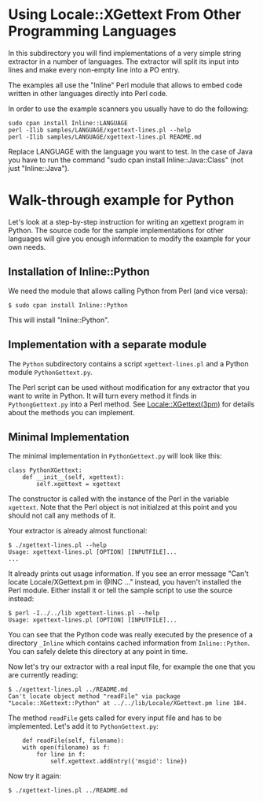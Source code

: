 # Using Locale::XGettext From Other Programming Languages

In this subdirectory you will find implementations of a very simple
string extractor in a number of languages.  The extractor will split
its input into lines and make every non-empty line into a PO entry.

The examples all use the "Inline" Perl module that allows to embed
code written in other languages directly into Perl code.

In order to use the example scanners you usually have to do the following:

    sudo cpan install Inline::LANGUAGE
    perl -Ilib samples/LANGUAGE/xgettext-lines.pl --help
    perl -Ilib samples/LANGUAGE/xgettext-lines.pl README.md

Replace LANGUAGE with the language you want to test.  In the case of
Java you have to run the command "sudo cpan install Inline::Java::Class"
(not just "Inline::Java").

# Walk-through example for Python

Let's look at a step-by-step instruction for writing an xgettext
program in Python.  The source code for the sample implementations for
other languages will give you enough information to modify the example
for your own needs.

## Installation of Inline::Python

We need the module that allows calling Python from Perl (and vice
versa):

    $ sudo cpan install Inline::Python

This will install "Inline::Python".

## Implementation with a separate module

The `Python` subdirectory contains a script `xgettext-lines.pl` and a
Python module `PythonGettext.py`.

The Perl script can be used without modification for any extractor that
you want to write in Python.  It will turn every method it finds in
`PythongGettext.py` into a Perl method.  See
[Locale::XGettext(3pm)](http://search.cpan.org/~guido/Locale-XGettext/lib/Locale/TextDomain.pm)
for details about the methods you can implement.

## Minimal Implementation

The minimal implementation in `PythonGettext.py` will look like this:

    class PythonXGettext:
        def __init__(self, xgettext):
            self.xgettext = xgettext

The constructor is called with the instance of the Perl in the variable
`xgettext`.  Note that the Perl object is not initialzed at this point and
you should not call any methods of it.

Your extractor is already almost functional:

    $ ./xgettext-lines.pl --help
    Usage: xgettext-lines.pl [OPTION] [INPUTFILE]...
    ...

It already prints out usage information.  If you see an error message "Can't
locate Locale/XGettext.pm in @INC ..." instead, you haven't installed the
Perl module.  Either install it or tell the sample script to use the
source instead:


    $ perl -I../../lib xgettext-lines.pl --help
    Usage: xgettext-lines.pl [OPTION] [INPUTFILE]...

You can see that the Python code was really executed by the presence of a
directory `_Inline` which contains cached information from `Inline::Python`.
You can safely delete this directory at any point in time.

Now let's try our extractor with a real input file, for example the one that
you are currently reading:

    $ ./xgettext-lines.pl ../README.md
    Can't locate object method "readFile" via package "Locale::XGettext::Python" at ../../lib/Locale/XGettext.pm line 184.

The method `readFile` gets called for every input file and has to be 
implemented.  Let's add it to `PythonGettext.py`:

        def readFile(self, filename):
        with open(filename) as f:
            for line in f:
                self.xgettext.addEntry({'msgid': line})

Now try it again:

    $ ./xgettext-lines.pl ../README.md

